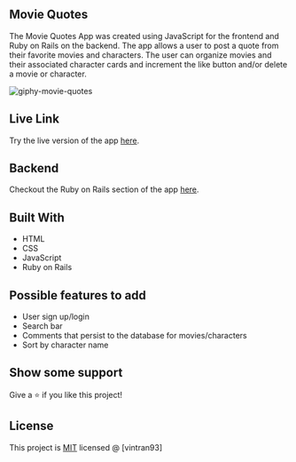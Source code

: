 ## Movie Quotes
The Movie Quotes App was created using JavaScript for the frontend and Ruby on Rails on the backend. The app allows a user to post a quote from their favorite movies and characters. The user can organize movies and their associated character cards and increment the like button and/or delete a movie or character.

![giphy-movie-quotes](https://user-images.githubusercontent.com/78582898/188034763-34a7dcda-331e-4734-b8cb-127842231839.gif)

## Live Link

Try the live version of the app [here](https://vintran93.github.io/movie-quotes-client/).

## Backend

Checkout the Ruby on Rails section of the app [here](https://github.com/vintran93/movie-quotes-backend).

## Built With

* HTML
* CSS
* JavaScript
* Ruby on Rails

## Possible features to add
* User sign up/login 
* Search bar
* Comments that persist to the database for movies/characters
* Sort by character name 

## Show some support

Give a ⭐️ if you like this project!

## License

This project is [MIT](https://opensource.org/licenses/MIT) licensed @ [vintran93]
